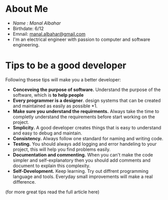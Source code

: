 # About Me
* *Name : Manal Albahar*
* Birthdate: 6/12
* Emnail: manal.albahar@gmail.com
* I'm an electrical engineer with passion to computer and software engineering.

# Tips to be a good developer
Following thsese tips will make you a better developer:
* **Conceveing the purpose of software.** Understand the purpose of the software, which is **to help people**
* **Every programmer is a designer**. design systems that can be created and maintained as easily as possible *1.
* **Make sure you understand the requirments.** Always take the time to completly understand the requirements before start working on the project.
* **Smplicity.** A good developer creates things that is easy to understand and easy to debug and maintain.
* **Consistency.** Always follow one standard for naming and writing code.
* **Testing.** You should always add logging and error handeling to your project, this will help you find problems easily.
* **Documentation and commenting.** When you can't make the code simpler and self-explanatory then you should add comments and document to explain this complexity.
* **Self-Development.** Keep learning. Try out diffrent programming language and tools. Everyday small improvements will make a real difference.

(for more great tips read the full article here)